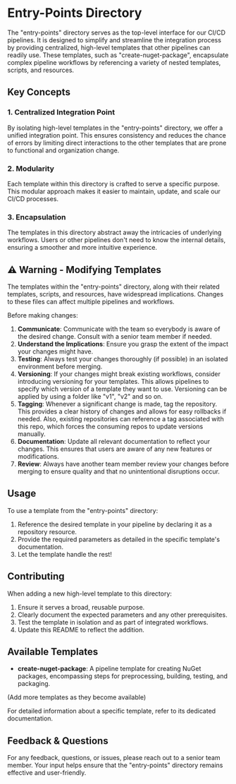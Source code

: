 # Entry-Points Directory

The "entry-points" directory serves as the top-level interface for our CI/CD pipelines. It is designed to simplify and streamline the integration process by providing centralized, high-level templates that other pipelines can readily use. These templates, such as "create-nuget-package", encapsulate complex pipeline workflows by referencing a variety of nested templates, scripts, and resources.

## Key Concepts

### 1. **Centralized Integration Point**

By isolating high-level templates in the "entry-points" directory, we offer a unified integration point. This ensures consistency and reduces the chance of errors by limiting direct interactions to the other templates that are prone to functional and organization change.

### 2. **Modularity**

Each template within this directory is crafted to serve a specific purpose. This modular approach makes it easier to maintain, update, and scale our CI/CD processes.

### 3. **Encapsulation**

The templates in this directory abstract away the intricacies of underlying workflows. Users or other pipelines don't need to know the internal details, ensuring a smoother and more intuitive experience.

## ⚠ Warning - Modifying Templates

The templates within the "entry-points" directory, along with their related templates, scripts, and resources, have widespread implications. Changes to these files can affect multiple pipelines and workflows.

Before making changes:

1. **Communicate**: Communicate with the team so everybody is aware of the desired change. Consult with a senior team member if needed.
1. **Understand the Implications**: Ensure you grasp the extent of the impact your changes might have.
1. **Testing**: Always test your changes thoroughly (if possible) in an isolated environment before merging.
1. **Versioning**: If your changes might break existing workflows, consider introducing versioning for your templates. This allows pipelines to specify which version of a template they want to use. Versioning can be applied by using a folder like "v1", "v2" and so on.
1. **Tagging**: Whenever a significant change is made, tag the repository. This provides a clear history of changes and allows for easy rollbacks if needed. Also, existing repositories can reference a tag associated with this repo, which forces the consuming repos to update versions manually.
1. **Documentation**: Update all relevant documentation to reflect your changes. This ensures that users are aware of any new features or modifications.
1. **Review**: Always have another team member review your changes before merging to ensure quality and that no unintentional disruptions occur.

## Usage

To use a template from the "entry-points" directory:

1. Reference the desired template in your pipeline by declaring it as a repository resource.
2. Provide the required parameters as detailed in the specific template's documentation.
3. Let the template handle the rest!

## Contributing

When adding a new high-level template to this directory:

1. Ensure it serves a broad, reusable purpose.
2. Clearly document the expected parameters and any other prerequisites.
3. Test the template in isolation and as part of integrated workflows.
4. Update this README to reflect the addition.

## Available Templates

- **create-nuget-package**: A pipeline template for creating NuGet packages, encompassing steps for preprocessing, building, testing, and packaging.

(Add more templates as they become available)

For detailed information about a specific template, refer to its dedicated documentation.

## Feedback & Questions

For any feedback, questions, or issues, please reach out to a senior team member. Your input helps ensure that the "entry-points" directory remains effective and user-friendly.
